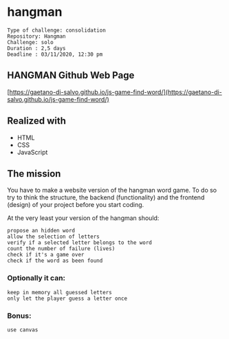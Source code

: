 # hangman

    Type of challenge: consolidation
    Repository: Hangman
    Challenge: solo
    Duration : 2,5 days
    Deadline : 03/11/2020, 12:30 pm

## HANGMAN Github Web Page
[https://gaetano-di-salvo.github.io/js-game-find-word/](https://gaetano-di-salvo.github.io/js-game-find-word/) 

## Realized with
 
* HTML
* CSS
* JavaScript

## The mission

You have to make a website version of the hangman word game. 
To do so try to think the structure, the backend (functionality) and the frontend (design) of your project before you start coding.

At the very least your version of the hangman should:

    propose an hidden word
    allow the selection of letters
    verify if a selected letter belongs to the word
    count the number of failure (lives)
    check if it's a game over
    check if the word as been found

### Optionally it can:

    keep in memory all guessed letters
    only let the player guess a letter once

### Bonus:

    use canvas

